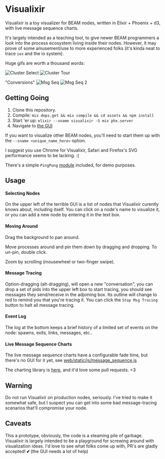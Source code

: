 # Visualixir

Visualixir is a toy visualizer for BEAM nodes, written in Elixir + Phoenix + d3, with live message sequence charts.

It's largely intended as a teaching tool, to give newer BEAM programmers a look into the process ecosystem living inside their nodes. However, it may prove of some amusement/use to more experienced folks (it's kinda neat to trace `iex` and the io system).

Huge gifs are worth a thousand words:

![Cluster Select](https://raw.githubusercontent.com/koudelka/visualixir/master/doc/cluster_select.gif)
![Cluster Tour](https://raw.githubusercontent.com/koudelka/visualixir/master/doc/cluster_tour.gif)

"Conversions"
![Msg Seq](https://raw.githubusercontent.com/koudelka/visualixir/master/doc/msg_seq.gif)
![Msg Seq 2](https://raw.githubusercontent.com/koudelka/visualixir/master/doc/msg_seq_2.gif)

## Getting Going

1. Clone this repository.
2. Compile: `mix deps.get && mix compile && cd assets && npm install`
3. Start 'er up: `elixir --sname visualixir -S mix phx.server`
4. Navigate to [the GUI](http://0.0.0.0:4000)

If you want to visualize other BEAM nodes, you'll need to start them up with the `--sname <unique_name_here>` option.

I suggest you use Chrome for Visualixir, Safari and Firefox's SVG performance seems to be lacking. :(

There's a simple `PingPong` [module](https://github.com/koudelka/visualixir/blob/master/doc/ping_pong.ex) included, for demo purposes.

## Usage

#### Selecting Nodes
On the upper left of the terrible GUI is a list of nodes that Visualixir curently knows about, including itself. You can click on a node's name to visualize it, or you can add a new node by entering it in the text box.

#### Moving Around
Drag the background to pan around.

Move processes around and pin them down by dragging and dropping. To un-pin, double click.

Zoom by scrolling (mousewheel or two-finger swipe).

#### Message Tracing
Option-dragging (alt-dragging), will open a new "conversation", you can drop a set of pids into the upper left box to start tracing, you should see messages they send/receive in the adjoining box. Its outline will change to red to remind you that you're tracing it. You can click the `Stop Msg Tracing` button to halt all message tracing.

#### Event Log
The log at the bottom keeps a brief history of a limited set of events on the node: spawns, exits, links, messages, etc..

#### Live Message Sequence Charts
The live message sequence charts have a configurable fade time, but there's no GUI for it yet, see [web/static/js/message_sequence.js](https://github.com/koudelka/visualixir/blob/master/web/static/js/message_sequence.js)

The charting library is [here](https://github.com/koudelka/d3-message-sequence), and it'd love some pull requests. <3

## Warning
Do not run Visualixir on production nodes, seriously. I've tried to make it somewhat safe, but I suspect you can get into some bad message-tracing scenarios that'll compromise your node.

## Caveats
This a prototype, obviously, the code is a steaming pile of garbage. Visualixir is largely intended to be a playground for screwing around with visualization ideas. I'd love to see what folks come up with, PR's are gladly accepted! 💕 (the GUI needs a lot of help)
